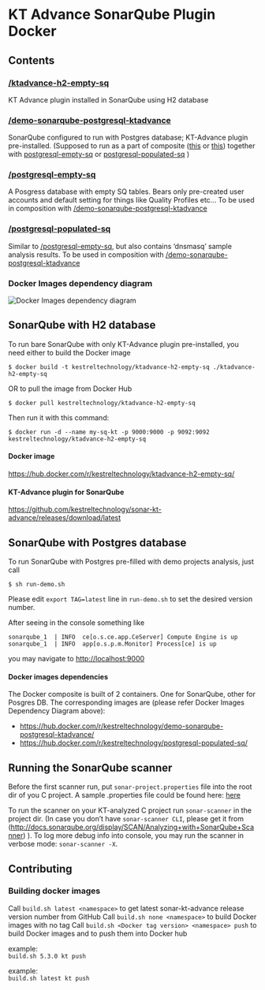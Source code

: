 # KT Advance SonarQube Plugin Docker

## Contents
### [/ktadvance-h2-empty-sq](ktadvance-h2-empty-sq)
KT Advance plugin installed in SonarQube using H2 database

### [/demo-sonarqube-postgresql-ktadvance](demo-sonarqube-postgresql-ktadvance)
SonarQube configured to run with Postgres database;  KT-Advance plugin pre-installed.
(Supposed to run as a part of composite ([this](composite-postgresql-empty-sq) or  [this](composite-postgresql-populated-sq)) together with [postgresql-empty-sq](postgresql-empty-sq) or [postgresql-populated-sq](postgresql-populated-sq) )

### [/postgresql-empty-sq](postgresql-empty-sq)
A Posgress database with empty SQ tables. Bears only pre-created user accounts and default setting for things like Quality Profiles etc... To be used in composition with [/demo-sonarqube-postgresql-ktadvance](demo-sonarqube-postgresql-ktadvance)

### [/postgresql-populated-sq](postgresql-populated-sq)
Similar to [/postgresql-empty-sq](postgresql-empty-sq), but also contains ‘dnsmasq’ sample analysis results. To be used in composition with [/demo-sonarqube-postgresql-ktadvance](demo-sonarqube-postgresql-ktadvance)


### Docker Images dependency diagram
![Docker Images dependency diagram](https://raw.githubusercontent.com/kestreltechnology/docker-sonar-kt-advance/master/docs/deps.png)


## SonarQube with H2 database
To run bare SonarQube with only KT-Advance plugin pre-installed, you need either to build the Docker image
```
$ docker build -t kestreltechnology/ktadvance-h2-empty-sq ./ktadvance-h2-empty-sq
```
OR
to pull the image from Docker Hub

```
$ docker pull kestreltechnology/ktadvance-h2-empty-sq
```
Then run it with this command:
```
$ docker run -d --name my-sq-kt -p 9000:9000 -p 9092:9092 kestreltechnology/ktadvance-h2-empty-sq
```
#### Docker image
https://hub.docker.com/r/kestreltechnology/ktadvance-h2-empty-sq/
#### KT-Advance plugin for SonarQube
https://github.com/kestreltechnology/sonar-kt-advance/releases/download/latest

## SonarQube with Postgres database
To run SonarQube with Postgres pre-filled with demo projects analysis,
just call
```
$ sh run-demo.sh
```

Please edit `export TAG=latest` line in `run-demo.sh` to set the desired version number.

After seeing in the console something like
```
sonarqube_1  | INFO  ce[o.s.ce.app.CeServer] Compute Engine is up
sonarqube_1  | INFO  app[o.s.p.m.Monitor] Process[ce] is up
```
you may navigate to [http://localhost:9000](http://localhost:9000)

#### Docker images dependencies
The Docker composite is built of 2 containers. One for SonarQube, other for Posgres DB. The corresponding images are (please refer Docker Images Dependency Diagram above):
- https://hub.docker.com/r/kestreltechnology/demo-sonarqube-postgresql-ktadvance/
- https://hub.docker.com/r/kestreltechnology/postgresql-populated-sq/


## Running the SonarQube scanner
Before the first scanner run, put `sonar-project.properties` file into the root dir of you C project. A sample .properties file could be found here: [here](https://github.com/kestreltechnology/sonar-kt-advance/blob/master/src/test/resources/test_project/redis/sonar-project.properties)

To run the scanner on your KT-analyzed C project run `sonar-scanner` in the project dir. (In case you don’t have `sonar-scanner CLI`, please get it from (http://docs.sonarqube.org/display/SCAN/Analyzing+with+SonarQube+Scanner) ).
To log more debug info into console, you may run the scanner in verbose mode: `sonar-scanner -X`.

## Contributing
### Building docker images
Call `build.sh latest <namespace>` to get latest sonar-kt-advance release version number from GitHub
Call `build.sh none <namespace>` to build Docker images with no tag
Call `build.sh <Docker tag version> <namespace> push` to build Docker images and to push them into Docker hub

example:  
```build.sh 5.3.0 kt push```

example:  
```build.sh latest kt push```
